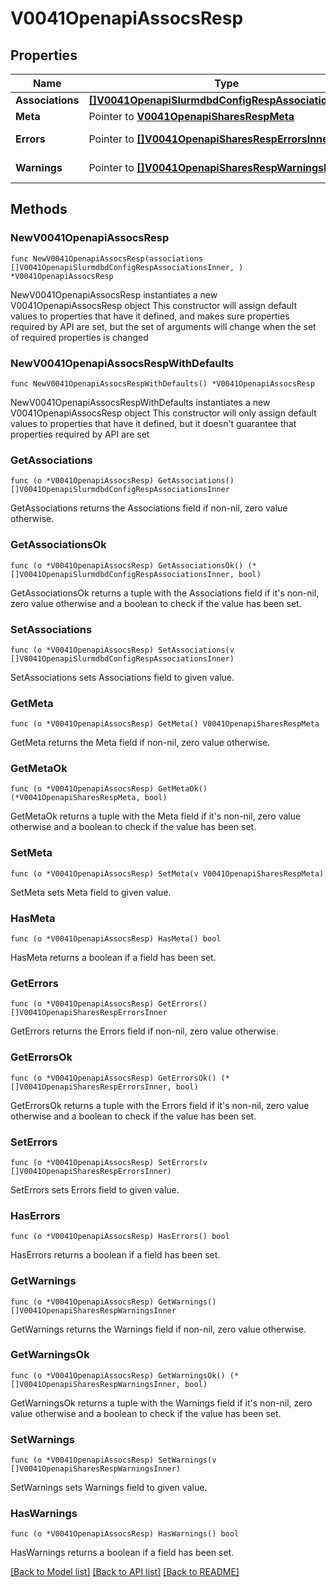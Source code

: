 # V0041OpenapiAssocsResp

## Properties

Name | Type | Description | Notes
------------ | ------------- | ------------- | -------------
**Associations** | [**[]V0041OpenapiSlurmdbdConfigRespAssociationsInner**](V0041OpenapiSlurmdbdConfigRespAssociationsInner.md) | associations | 
**Meta** | Pointer to [**V0041OpenapiSharesRespMeta**](V0041OpenapiSharesRespMeta.md) |  | [optional] 
**Errors** | Pointer to [**[]V0041OpenapiSharesRespErrorsInner**](V0041OpenapiSharesRespErrorsInner.md) | Query errors | [optional] 
**Warnings** | Pointer to [**[]V0041OpenapiSharesRespWarningsInner**](V0041OpenapiSharesRespWarningsInner.md) | Query warnings | [optional] 

## Methods

### NewV0041OpenapiAssocsResp

`func NewV0041OpenapiAssocsResp(associations []V0041OpenapiSlurmdbdConfigRespAssociationsInner, ) *V0041OpenapiAssocsResp`

NewV0041OpenapiAssocsResp instantiates a new V0041OpenapiAssocsResp object
This constructor will assign default values to properties that have it defined,
and makes sure properties required by API are set, but the set of arguments
will change when the set of required properties is changed

### NewV0041OpenapiAssocsRespWithDefaults

`func NewV0041OpenapiAssocsRespWithDefaults() *V0041OpenapiAssocsResp`

NewV0041OpenapiAssocsRespWithDefaults instantiates a new V0041OpenapiAssocsResp object
This constructor will only assign default values to properties that have it defined,
but it doesn't guarantee that properties required by API are set

### GetAssociations

`func (o *V0041OpenapiAssocsResp) GetAssociations() []V0041OpenapiSlurmdbdConfigRespAssociationsInner`

GetAssociations returns the Associations field if non-nil, zero value otherwise.

### GetAssociationsOk

`func (o *V0041OpenapiAssocsResp) GetAssociationsOk() (*[]V0041OpenapiSlurmdbdConfigRespAssociationsInner, bool)`

GetAssociationsOk returns a tuple with the Associations field if it's non-nil, zero value otherwise
and a boolean to check if the value has been set.

### SetAssociations

`func (o *V0041OpenapiAssocsResp) SetAssociations(v []V0041OpenapiSlurmdbdConfigRespAssociationsInner)`

SetAssociations sets Associations field to given value.


### GetMeta

`func (o *V0041OpenapiAssocsResp) GetMeta() V0041OpenapiSharesRespMeta`

GetMeta returns the Meta field if non-nil, zero value otherwise.

### GetMetaOk

`func (o *V0041OpenapiAssocsResp) GetMetaOk() (*V0041OpenapiSharesRespMeta, bool)`

GetMetaOk returns a tuple with the Meta field if it's non-nil, zero value otherwise
and a boolean to check if the value has been set.

### SetMeta

`func (o *V0041OpenapiAssocsResp) SetMeta(v V0041OpenapiSharesRespMeta)`

SetMeta sets Meta field to given value.

### HasMeta

`func (o *V0041OpenapiAssocsResp) HasMeta() bool`

HasMeta returns a boolean if a field has been set.

### GetErrors

`func (o *V0041OpenapiAssocsResp) GetErrors() []V0041OpenapiSharesRespErrorsInner`

GetErrors returns the Errors field if non-nil, zero value otherwise.

### GetErrorsOk

`func (o *V0041OpenapiAssocsResp) GetErrorsOk() (*[]V0041OpenapiSharesRespErrorsInner, bool)`

GetErrorsOk returns a tuple with the Errors field if it's non-nil, zero value otherwise
and a boolean to check if the value has been set.

### SetErrors

`func (o *V0041OpenapiAssocsResp) SetErrors(v []V0041OpenapiSharesRespErrorsInner)`

SetErrors sets Errors field to given value.

### HasErrors

`func (o *V0041OpenapiAssocsResp) HasErrors() bool`

HasErrors returns a boolean if a field has been set.

### GetWarnings

`func (o *V0041OpenapiAssocsResp) GetWarnings() []V0041OpenapiSharesRespWarningsInner`

GetWarnings returns the Warnings field if non-nil, zero value otherwise.

### GetWarningsOk

`func (o *V0041OpenapiAssocsResp) GetWarningsOk() (*[]V0041OpenapiSharesRespWarningsInner, bool)`

GetWarningsOk returns a tuple with the Warnings field if it's non-nil, zero value otherwise
and a boolean to check if the value has been set.

### SetWarnings

`func (o *V0041OpenapiAssocsResp) SetWarnings(v []V0041OpenapiSharesRespWarningsInner)`

SetWarnings sets Warnings field to given value.

### HasWarnings

`func (o *V0041OpenapiAssocsResp) HasWarnings() bool`

HasWarnings returns a boolean if a field has been set.


[[Back to Model list]](../README.md#documentation-for-models) [[Back to API list]](../README.md#documentation-for-api-endpoints) [[Back to README]](../README.md)


